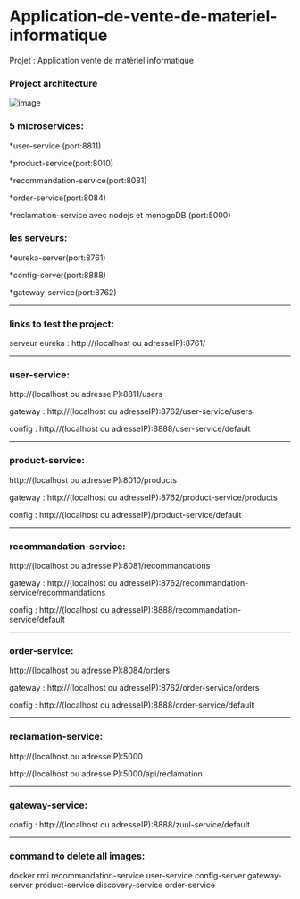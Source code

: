 # Application-de-vente-de-materiel-informatique
Projet : Application vente de matèriel informatique


### Project architecture

![image](https://user-images.githubusercontent.com/60757235/139142686-251d765e-f4be-401a-9f89-07cc5482f6cc.png)


### 5 microservices:

*user-service (port:8811)

*product-service(port:8010)

*recommandation-service(port:8081)

*order-service(port:8084)

*reclamation-service avec nodejs et monogoDB (port:5000)

### les serveurs:

*eureka-server(port:8761)

*config-server(port:8888)

*gateway-service(port:8762)


******************
### links to test the project:

serveur eureka : http://(localhost ou adresseIP):8761/

****************
### user-service:

http://(localhost ou adresseIP):8811/users

gateway : http://(localhost ou adresseIP):8762/user-service/users

config : http://(localhost ou adresseIP):8888/user-service/default

*************
### product-service:

http://(localhost ou adresseIP):8010/products

gateway :  http://(localhost ou adresseIP):8762/product-service/products

config : http://(localhost ou adresseIP)/product-service/default

***************

### recommandation-service:

http://(localhost ou adresseIP):8081/recommandations

gateway :  http://(localhost ou adresseIP):8762/recommandation-service/recommandations

config : http://(localhost ou adresseIP):8888/recommandation-service/default

******************


### order-service:

http://(localhost ou adresseIP):8084/orders

gateway : http://(localhost ou adresseIP):8762/order-service/orders

config : http://(localhost ou adresseIP):8888/order-service/default

*******************
### reclamation-service:

http://(localhost ou adresseIP):5000

http://(localhost ou adresseIP):5000/api/reclamation

*********************
### gateway-service:

config : http://(localhost ou adresseIP):8888/zuul-service/default
*************
### command to delete all images:

docker rmi recommandation-service user-service config-server gateway-server product-service discovery-service order-service









